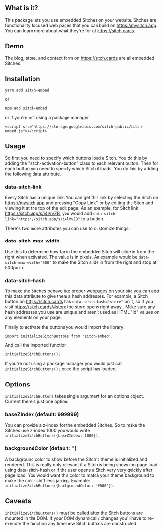 
## What is it?

This package lets you use embedded Sitches on your website. Sitches are functionality focused web pages that you can build on https://mysitch.app. You can learn more about what they're for at https://sitch.cards.

## Demo

The blog, store, and contact form on https://sitch.cards are all embedded Sitches.

## Installation

    yarn add sitch-embed
or

    npm add sitch-embed
or if you're not using a package manager

    <script src="https://storage.googleapis.com/sitch-public/sitch-embed.js"></script>

## Usage

So first you need to specify which buttons load a Sitch. You do this by adding the "sitch-activation-button" class to each relevant button. Then for each button you need to specify which Sitch it loads. You do this by adding the following data attribute.

### data-sitch-link

Every Sitch has a unique link. You can get this link by selecting the Sitch on https://mysitch.app and pressing "Copy Link", or by editing the Sitch and viewing it at the top of the edit page. As an example, for Sitch link https://sitch.app/s/i4lVvZB, you would add `data-sitch-link="https://sitch.app/s/i4lVvZB"` to a button.

There's two more attributes you can use to customize things:

### data-sitch-max-width

Use this to determine how far in the embedded Sitch will slide in from the right when activated. The value is in pixels. An example would be `data-sitch-max-width="500"` to make the Sitch slide in from the right and stop at 500px in.

### data-sitch-hash

To make the Sitches behave like proper webpages on your site you can add this data attribute to give them a hash addresses.  For example, a Sitch button on https://sitch.cards has `data-sitch-hash="store"` on it, so if you visit https://sitch.cards/#store the store opens right away . Make sure any hash addresses you use are unique and aren't used as HTML "id" values on any elements on your page.

Finally to activate the buttons you would import the library:

    import initializeSitchButtons from 'sitch-embed';

And call the imported function.

    initializeSitchButtons();

If you're not using a package manager you would just call `initializeSitchButtons();` once the script has loaded.

## Options

`initializeSitchButtons` takes single argument for an options object. Current there's just one option.

### baseZIndex (default: 999999)

You can provide a z-index for the embedded Sitches. So to make the Sitches use z-index 1000 you would write `initializeSitchButtons({baseZIndex: 1000})`.

### backgroundColor (default: '')

A background color to show before the Sitch's theme is initialized and rendered. This is really only relevant if a Sitch is being shown on page load using data-sitch-hash or if the user opens a Sitch very very quickly after page load. You would want this color to match your theme background to make the color shift less jarring. Example: `initializeSitchButtons({backgroundColor: '#000'})`.

## Caveats

`initializeSitchButtons()` must be called after the Sitch buttons are mounted in the DOM. If your DOM dynamically changes you'll have to re-execute the function any time new Sitch buttons are constructed.